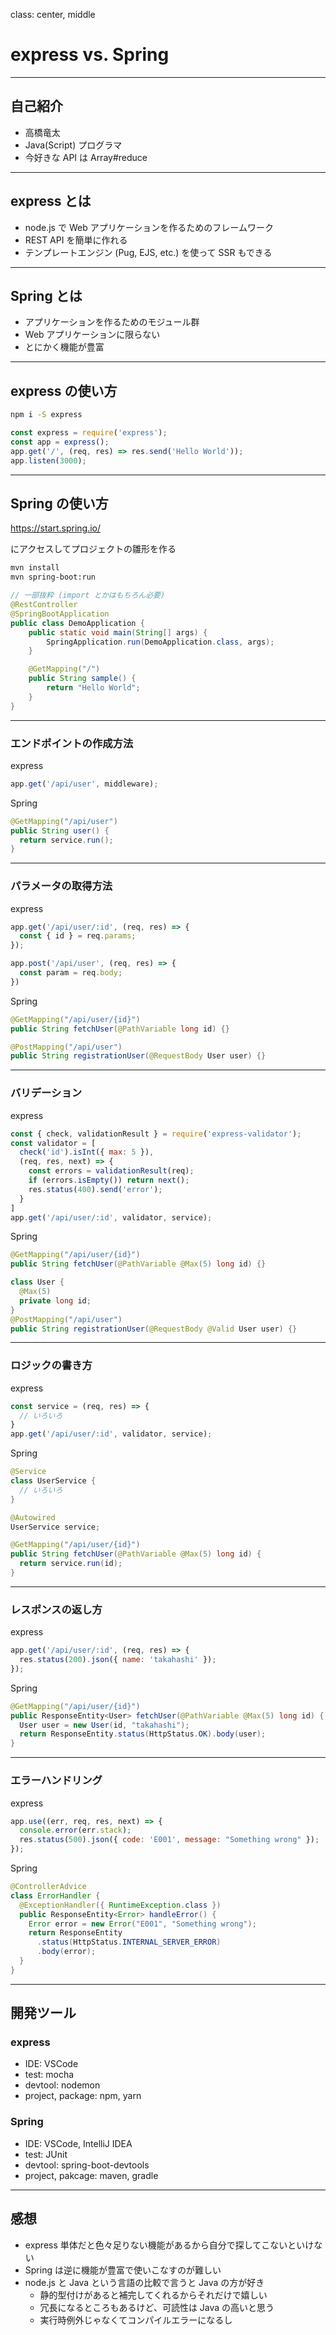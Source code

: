 class: center, middle

# express vs. Spring

---

## 自己紹介

* 高橋竜太
* Java(Script) プログラマ
* 今好きな API は Array#reduce

---

## express とは

* node.js で Web アプリケーションを作るためのフレームワーク
* REST API を簡単に作れる
* テンプレートエンジン (Pug, EJS, etc.) を使って SSR もできる

---

## Spring とは

* アプリケーションを作るためのモジュール群
* Web アプリケーションに限らない
* とにかく機能が豊富

---

## express の使い方

```sh
npm i -S express
```

```javascript
const express = require('express');
const app = express();
app.get('/', (req, res) => res.send('Hello World'));
app.listen(3000);
```

---

## Spring の使い方

https://start.spring.io/

にアクセスしてプロジェクトの雛形を作る

```sh
mvn install
mvn spring-boot:run
```

```java
// 一部抜粋 (import とかはもちろん必要)
@RestController
@SpringBootApplication
public class DemoApplication {
	public static void main(String[] args) {
		SpringApplication.run(DemoApplication.class, args);
	}

	@GetMapping("/")
	public String sample() {
		return "Hello World";
	}
}
```

---

### エンドポイントの作成方法

express
```javascript
app.get('/api/user', middleware);
```

Spring
```java
@GetMapping("/api/user")
public String user() {
  return service.run();
}
```

---

### パラメータの取得方法

express
```javascript
app.get('/api/user/:id', (req, res) => {
  const { id } = req.params;
});

app.post('/api/user', (req, res) => {
  const param = req.body;
})
```

Spring
```java
@GetMapping("/api/user/{id}")
public String fetchUser(@PathVariable long id) {}

@PostMapping("/api/user")
public String registrationUser(@RequestBody User user) {}
```

---

### バリデーション

express
```javascript
const { check, validationResult } = require('express-validator');
const validator = [
  check('id').isInt({ max: 5 }),
  (req, res, next) => {
    const errors = validationResult(req);
    if (errors.isEmpty()) return next();
    res.status(400).send('error');
  }
]
app.get('/api/user/:id', validator, service);
```

Spring
```java
@GetMapping("/api/user/{id}")
public String fetchUser(@PathVariable @Max(5) long id) {}

class User {
  @Max(5)
  private long id;
}
@PostMapping("/api/user")
public String registrationUser(@RequestBody @Valid User user) {}
```

---

### ロジックの書き方

express
```javascript
const service = (req, res) => {
  // いろいろ
}
app.get('/api/user/:id', validator, service);
```

Spring
```java
@Service
class UserService {
  // いろいろ
}

@Autowired
UserService service;

@GetMapping("/api/user/{id}")
public String fetchUser(@PathVariable @Max(5) long id) {
  return service.run(id);
}
```

---

### レスポンスの返し方

express
```javascript
app.get('/api/user/:id', (req, res) => {
  res.status(200).json({ name: 'takahashi' });
});
```

Spring
```java
@GetMapping("/api/user/{id}")
public ResponseEntity<User> fetchUser(@PathVariable @Max(5) long id) {
  User user = new User(id, "takahashi");
  return ResponseEntity.status(HttpStatus.OK).body(user);
}
```

---

### エラーハンドリング

express
```javascript
app.use((err, req, res, next) => {
  console.error(err.stack);
  res.status(500).json({ code: 'E001', message: "Something wrong" });
});
```

Spring
```java
@ControllerAdvice
class ErrorHandler {
  @ExceptionHandler({ RuntimeException.class })
  public ResponseEntity<Error> handleError() {
    Error error = new Error("E001", "Something wrong");
    return ResponseEntity
      .status(HttpStatus.INTERNAL_SERVER_ERROR)
      .body(error);
  }
}
```

---

## 開発ツール

### express
* IDE: VSCode
* test: mocha
* devtool: nodemon
* project, package: npm, yarn

### Spring
* IDE: VSCode, IntelliJ IDEA
* test: JUnit
* devtool: spring-boot-devtools
* project, pakcage: maven, gradle

---

## 感想

* express 単体だと色々足りない機能があるから自分で探してこないといけない
* Spring は逆に機能が豊富で使いこなすのが難しい
* node.js と Java という言語の比較で言うと Java の方が好き
  * 静的型付けがあると補完してくれるからそれだけで嬉しい
  * 冗長になるところもあるけど、可読性は Java の高いと思う
  * 実行時例外じゃなくてコンパイルエラーになるし
